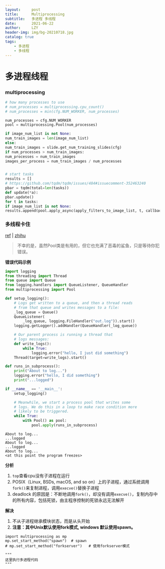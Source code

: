 ```yaml
---
layout:     post
title:      Multiprocessing
subtitle:   多进程 多线程
date:       2021-06-22
author:     LZY
header-img: img/bg-20210718.jpg
catalog: true
tags:
    - 多进程
    - 多线程
---
```


# 多进程线程

### multiprocessing

```python
# how many processes to use
# num_processes = multiprocessing.cpu_count()
# num_processes = min(cfg.NUM_WORKER, num_processes)

num_processes = cfg.NUM_WORKER
pool = multiprocessing.Pool(num_processes)

if image_num_list is not None:
num_train_images = len(image_num_list)
else:
num_train_images = slide.get_num_training_slides(cfg)
if num_processes > num_train_images:
num_processes = num_train_images
images_per_process = num_train_images / num_processes


# start tasks
results = []
# https://github.com/tqdm/tqdm/issues/484#issuecomment-352463240
pbar = tqdm(total=len(tasks))
def update(*a):
pbar.update()
for t in tasks:
if image_num_list is not None:
results.append(pool.apply_async(apply_filters_to_image_list, t, callback=update))

```





### 多线程卡住

[ref](https://pythonspeed.com/articles/python-multiprocessing/) | [zhihu](https://zhuanlan.zhihu.com/p/75207672)

>不幸的是，虽然Pool类是有用的，但它也充满了恶毒的鲨鱼，只是等待你犯错误。



**错误代码示例**



```python
import logging
from threading import Thread
from queue import Queue
from logging.handlers import QueueListener, QueueHandler
from multiprocessing import Pool

def setup_logging():
    # Logs get written to a queue, and then a thread reads
    # from that queue and writes messages to a file:
    _log_queue = Queue()
    QueueListener(
        _log_queue, logging.FileHandler("out.log")).start()
    logging.getLogger().addHandler(QueueHandler(_log_queue))

    # Our parent process is running a thread that
    # logs messages:
    def write_logs():
        while True:
            logging.error("hello, I just did something")
    Thread(target=write_logs).start()

def runs_in_subprocess():
    print("About to log...")
    logging.error("hello, I did something")
    print("...logged")

if __name__ == '__main__':
    setup_logging()

    # Meanwhile, we start a process pool that writes some
    # logs. We do this in a loop to make race condition more
    # likely to be triggered.
    while True:
        with Pool() as pool:
            pool.apply(runs_in_subprocess)
```



```shell
About to log...
...logged
About to log...
...logged
About to log...
<at this point the program freezes>
```



**分析**

1. `top`查看cpu没有子进程在运行
2. POSIX（Linux, BSDs, macOS, and so on）上的子进程，通过系统调用`fork()`来复制进程，调用`execve()`替换子进程
3. deadlock 的原因是：不断地调用`fork()`，却没有调用`execve()`，复制内存中的所有内容，包括死锁，由主程序控制的死锁永远无法解开



**解决**

1. 不从子进程继承模块状态，而是从头开始
2. **注意：其中Unix默认使用fork模式, windows 默认使用spawn。**

```
import multiprocessing as mp
mp.set_start_method("spawn")  # spawn
# mp.set_start_method("forkserver")   # 使用forkserver模式

"""
这里执行多进程代码
"""
```







